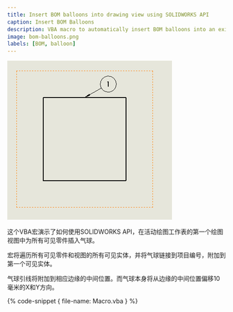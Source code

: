```yaml
---
title: Insert BOM balloons into drawing view using SOLIDWORKS API
caption: Insert BOM Balloons
description: VBA macro to automatically insert BOM balloons into an existing drawing view of the current sheet using SOLIDWORKS API
image: bom-balloons.png
labels: [BOM, balloon]
---
```

![零件中的BOM气球](bom-balloons.png)

这个VBA宏演示了如何使用SOLIDWORKS API，在活动绘图工作表的第一个绘图视图中为所有可见零件插入气球。

宏将遍历所有可见零件和视图的所有可见实体，并将气球链接到项目编号，附加到第一个可见实体。

气球引线将附加到相应边缘的中间位置。而气球本身将从边缘的中间位置偏移10毫米的X和Y方向。

{% code-snippet { file-name: Macro.vba } %}